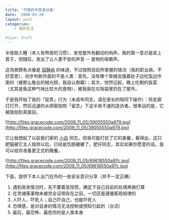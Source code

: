 ```yaml
---
title: '可爱的半夜造访者'
date: '2008-03-29'
layout: post
categories:
    - 我的生活

#type: draft
---
```


半夜刚入睡（本人有熬夜的习惯），发觉屋外有翻动的响声。我的第一意识是梁上君子，但随后，发出了让人更不安的声音 -- 食物的咀嚼声。

这场景颇有点像是  [寂静岭](http://ent.sina.com.cn/m/f/silenthill/index.html)  的味道，不过按照目前所掌握的情况（我的职业病，不好意思），初步判断外面的不是人类：首先，没有哪个笨贼会饿着肚子边吃饭边作案的（被那么敬业的贼光顾，我自认倒霉）；其次，恍然记起，晚上吃剩的饭菜（尤其是鱼这种气味比较大的食物），被我装在垃圾袋里扔在了屋外。

于是我开始了我的「捉弄」行为（未成年同志，请在家长的陪同下操作）：将走廊灯打开，然后迅速的从侧窗拍照「留念」下这半夜不速的造访者。很幸运的是，它被我拍到真面目。

![http://files.gracecode.com/2009_11_05/39055550a979.jpg](http://files.gracecode.com/2009_11_05/39055550a979.jpg)

它让我想起了以前我们家的  [小白]({{site.urls}}/posts/18/)  同志。但我可能打扰了它的美餐，看得出，这只肥猫被它主人抛弃以后，已经是饥肠辘辘了。肥仔同志，其实如果你愿意的话，我可以给你准备更正式的晚餐。

![http://files.gracecode.com/2009_11_05/69618550a97c.jpg](http://files.gracecode.com/2009_11_05/69618550a97c.jpg)

下面，提供下本人出门在外的一些安全意识分享（并不一定正确）

1. 遇到突发情况时，先不要着急惊慌，确定下自己目前的处境再做打算
2. 在灵魂等事物未被完全证明存在之前，一切还是遵循客观规律的
3. 人吓人，吓死人；自己吓自己，也能吓死人
4. 恐惧感，是对自身的情况无法控制或预知引起的（台词）
5. 最后，最恐怖、最危险的是人类本身
